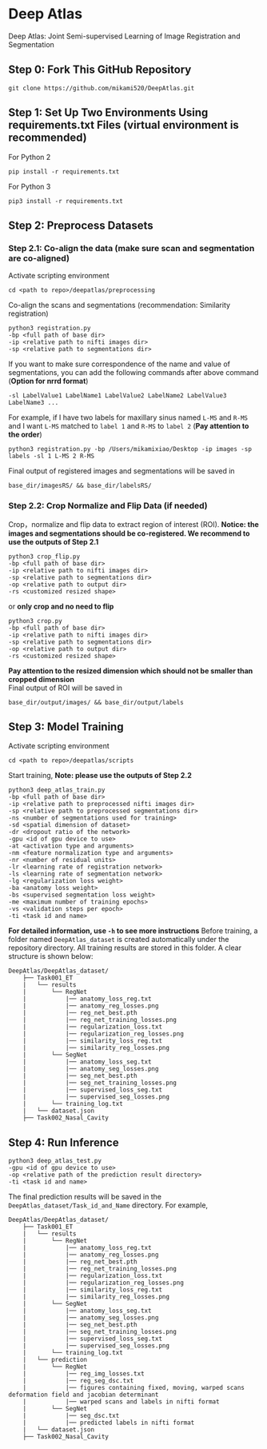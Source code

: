 # Deep Atlas
Deep Atlas: Joint Semi-supervised Learning of Image Registration and Segmentation

## Step 0: Fork This GitHub Repository 
```
git clone https://github.com/mikami520/DeepAtlas.git
```

## Step 1: Set Up Two Environments Using requirements.txt Files (virtual environment is recommended)
For Python 2
```
pip install -r requirements.txt
```
For Python 3
```
pip3 install -r requirements.txt
```

## Step 2: Preprocess Datasets
### Step 2.1: Co-align the data (make sure scan and segmentation are co-aligned)
Activate scripting environment
```
cd <path to repo>/deepatlas/preprocessing
```
Co-align the scans and segmentations (recommendation: Similarity registration)
```
python3 registration.py 
-bp <full path of base dir> 
-ip <relative path to nifti images dir> 
-sp <relative path to segmentations dir> 
```
If you want to make sure correspondence of the name and value of segmentations, you can add the following commands after above command (**Option for nrrd format**)
```
-sl LabelValue1 LabelName1 LabelValue2 LabelName2 LabelValue3 LabelName3 ...
```
For example, if I have two labels for maxillary sinus named ```L-MS``` and ```R-MS``` and I want ```L-MS``` matched to ```label 1``` and ```R-MS``` to ```label 2``` (**Pay attention to the order**)
```
python3 registration.py -bp /Users/mikamixiao/Desktop -ip images -sp labels -sl 1 L-MS 2 R-MS
```
Final output of registered images and segmentations will be saved in 
```
base_dir/imagesRS/ && base_dir/labelsRS/
```
### Step 2.2: Crop Normalize and Flip Data (if needed)
Crop，normalize and flip data to extract region of interest (ROI). **Notice: the images and segmentations should be co-registered. We recommend to use the outputs of Step 2.1**
```
python3 crop_flip.py 
-bp <full path of base dir> 
-ip <relative path to nifti images dir> 
-sp <relative path to segmentations dir> 
-op <relative path to output dir> 
-rs <customized resized shape>
``` 
or **only crop and no need to flip**
```
python3 crop.py 
-bp <full path of base dir> 
-ip <relative path to nifti images dir> 
-sp <relative path to segmentations dir> 
-op <relative path to output dir> 
-rs <customized resized shape>
```
**Pay attention to the resized dimension which should not be smaller than cropped dimension**\
Final output of ROI will be saved in
```
base_dir/output/images/ && base_dir/output/labels
```

## Step 3: Model Training
Activate scripting environment
```
cd <path to repo>/deepatlas/scripts
```
Start training, **Note: please use the outputs of Step 2.2**
```
python3 deep_atlas_train.py
-bp <full path of base dir> 
-ip <relative path to preprocessed nifti images dir> 
-sp <relative path to preprocessed segmentations dir>
-ns <number of segmentations used for training>
-sd <spatial dimension of dataset>
-dr <dropout ratio of the network>
-gpu <id of gpu device to use>
-at <activation type and arguments>
-nm <feature normalization type and arguments>
-nr <number of residual units>
-lr <learning rate of registration network>
-ls <learning rate of segmentation network>
-lg <regularization loss weight>
-ba <anatomy loss weight>
-bs <supervised segmentation loss weight>
-me <maximum number of training epochs>
-vs <validation steps per epoch>
-ti <task id and name>
```
**For detailed information, use ```-h``` to see more instructions**
Before training, a folder named ```DeepAtlas_dataset``` is created automatically under the repository directory. All training results are stored in this folder. A clear structure is shown below:
```
DeepAtlas/DeepAtlas_dataset/
    ├── Task001_ET
    |   └── results
    |       └── RegNet
    |           |── anatomy_loss_reg.txt
    |           |── anatomy_reg_losses.png
    |           |── reg_net_best.pth
    |           |── reg_net_training_losses.png
    |           |── regularization_loss.txt
    |           |── regularization_reg_losses.png
    |           |── similarity_loss_reg.txt
    |           |── similarity_reg_losses.png
    |       └── SegNet
    |           |── anatomy_loss_seg.txt
    |           |── anatomy_seg_losses.png
    |           |── seg_net_best.pth
    |           |── seg_net_training_losses.png
    |           |── supervised_loss_seg.txt
    |           |── supervised_seg_losses.png
    |       └── training_log.txt
    |   └── dataset.json
    ├── Task002_Nasal_Cavity
```
## Step 4: Run Inference
```
python3 deep_atlas_test.py
-gpu <id of gpu device to use>
-op <relative path of the prediction result directory>
-ti <task id and name>
```
The final prediction results will be saved in the ```DeepAtlas_dataset/Task_id_and_Name``` directory. For example,
```
DeepAtlas/DeepAtlas_dataset/
    ├── Task001_ET
    |   └── results
    |       └── RegNet
    |           |── anatomy_loss_reg.txt
    |           |── anatomy_reg_losses.png
    |           |── reg_net_best.pth
    |           |── reg_net_training_losses.png
    |           |── regularization_loss.txt
    |           |── regularization_reg_losses.png
    |           |── similarity_loss_reg.txt
    |           |── similarity_reg_losses.png
    |       └── SegNet
    |           |── anatomy_loss_seg.txt
    |           |── anatomy_seg_losses.png
    |           |── seg_net_best.pth
    |           |── seg_net_training_losses.png
    |           |── supervised_loss_seg.txt
    |           |── supervised_seg_losses.png
    |       └── training_log.txt
    |   └── prediction
    |       └── RegNet
    |           |── reg_img_losses.txt
    |           |── reg_seg_dsc.txt
    |           |── figures containing fixed, moving, warped scans deformation field and jacobian determinant
    |           |── warped scans and labels in nifti format
    |       └── SegNet
    |           |── seg_dsc.txt
    |           |── predicted labels in nifti format
    |   └── dataset.json
    ├── Task002_Nasal_Cavity
```

